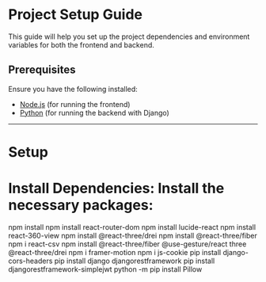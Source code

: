 # Project Setup Guide

This guide will help you set up the project dependencies and environment variables for both the frontend and backend.

## Prerequisites

Ensure you have the following installed:
- [Node.js](https://nodejs.org/) (for running the frontend)
- [Python](https://www.python.org/) (for running the backend with Django)

---

# Setup

# Install Dependencies: Install the necessary packages:

npm install
npm install react-router-dom
npm install lucide-react
npm install react-360-view
npm install @react-three/drei
npm install @react-three/fiber
npm i react-csv
npm install @react-three/fiber @use-gesture/react three @react-three/drei
npm i framer-motion
npm i js-cookie
pip install django-cors-headers
pip install django djangorestframework
pip install djangorestframework-simplejwt
python -m pip install Pillow
